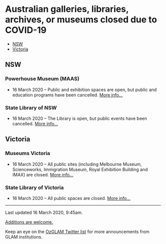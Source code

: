 # Australian galleries, libraries, archives, or museums closed due to COVID-19

* [NSW](#nsw)
* [Victoria](#victoria)

## NSW

### Powerhouse Museum (MAAS)

* 16 March 2020 – Public and exhibition spaces are open, but public and education programs have been cancelled. [More info...](https://maas.museum/coronavirus-information/)

### State Library of NSW

* 16 March 2020 – The Library is open, but public events have been cancelled. [More info...](https://www.sl.nsw.gov.au/news/important-information-covid-19)

## Victoria

### Museums Victoria

* 16 March 2020 – All public sites (including Melbourne Museum, Scienceworks, Immigration Museum, Royal Exhibition Building and IMAX) are closed. [More info...](https://museumsvictoria.com.au/about-us/coronavirus-covid-19-update/)

### State Library of Victoria

* 16 March 2020 – All public spaces are closed. [More info...](https://www.slv.vic.gov.au/closure)

----

Last updated 16 March 2020, 9:45am.

[Additions are welcome.](readme.html)

Keep an eye on the [OzGLAM Twitter list](https://twitter.com/i/lists/806392080062939136) for more announcements from GLAM institutions.
